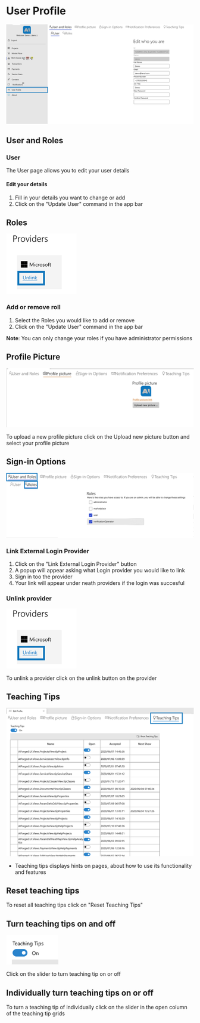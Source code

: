 # User Profile

![](<.gitbook/assets/image (19) (3).png>)

## User and Roles

### User

The User page allows you to edit your user details

#### Edit your details

1. Fill in your details you want to change or add
2. Click on the "Update User" command in the app bar

## Roles

![](<.gitbook/assets/image (21).png>)

### Add or remove roll

1. Select the Roles you would like to add or remove&#x20;
2. Click on the "Update User" command in the app bar&#x20;

**Note**: You can only change your roles if you have administrator permissions

## Profile Picture

![](<.gitbook/assets/image (15) (1).png>)

To upload a new profile picture click on the Upload new picture button and select your profile picture

## Sign-in  Options

![](<.gitbook/assets/image (24).png>)

### Link External Login Provider

1. Click on the "Link External Login Provider" button
2. A popup will appear asking what Login provider you would like to link
3. Sign in too the provider
4. Your link will appear under neath providers if the login was succesful

### Unlink provider

![](<.gitbook/assets/image (25) (2).png>)

To unlink a provider click on the unlink button on the provider

## Teaching Tips

![](<.gitbook/assets/image (26) (1).png>)

* Teaching tips displays hints on pages, about how to use its functionality and features

## Reset teaching tips

To reset all teaching tips click on "Reset Teaching Tips"

## Turn teaching tips on and off

![](<.gitbook/assets/image (27) (1).png>)

Click on the slider to turn teaching tip on or off

## Individually turn teaching tips on or off

To turn a teaching tip of individually click on the slider in the open column of the teaching tip grids
